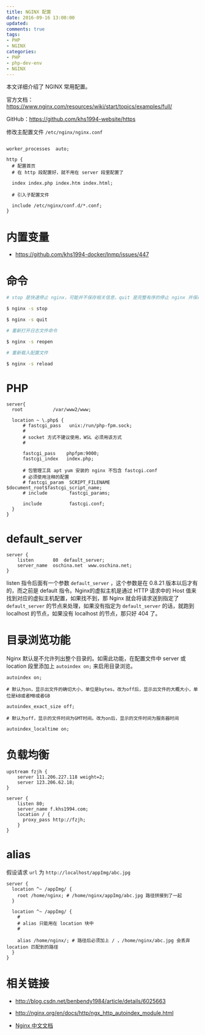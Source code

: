 ```yaml
---
title: NGINX 配置
date: 2016-09-16 13:00:00
updated:
comments: true
tags:
- PHP
- NGINX
categories:
- PHP
- php-dev-env
- NGINX
---
```


本文详细介绍了 NGINX 常用配置。

官方文档：https://www.nginx.com/resources/wiki/start/topics/examples/full/

GitHub：https://github.com/khs1994-website/https

<!--more-->

修改主配置文件 `/etc/nginx/nginx.conf`

```nginx

worker_processes  auto;

http {
  # 配置首页
  # 在 http 段配置好，就不用在 server 段里配置了

  index index.php index.htm index.html;

  # 引入子配置文件

  include /etc/nginx/conf.d/*.conf;
}
```

# 内置变量

* https://github.com/khs1994-docker/lnmp/issues/447

# 命令

```bash
# stop 是快速停止 nginx，可能并不保存相关信息，quit 是完整有序的停止 nginx 并保存相关信息

$ nginx -s stop

$ nginx -s quit

# 重新打开日志文件命令

$ nginx -s reopen

# 重新载入配置文件

$ nginx -s reload
```

# PHP

```nginx
server{
  root           /var/www2/www;

  location ~ \.php$ {
      # fastcgi_pass   unix:/run/php-fpm.sock;
      #
      # socket 方式不建议使用，WSL 必须用该方式
      #

      fastcgi_pass    phpfpm:9000;
      fastcgi_index   index.php;

      # 包管理工具 apt yum 安装的 nginx 不包含 fastcgi.conf
      # 必须使用注释的配置
      # fastcgi_param  SCRIPT_FILENAME  $document_root$fastcgi_script_name;
      # include        fastcgi_params;

      include          fastcgi.conf;
  }
}
```

# default_server

```nginx
server {
    listen       80  default_server;
    server_name  oschina.net  www.oschina.net;
}       
```

listen 指令后面有一个参数 `default_server` ，这个参数是在 0.8.21 版本以后才有的，而之前是 default 指令。Nginx的虚拟主机是通过 HTTP 请求中的 Host 值来找到对应的虚拟主机配置，如果找不到，那 Nginx 就会将请求送到指定了 `default_server` 的节点来处理，如果没有指定为 `default_server` 的话，就跑到 localhost 的节点，如果没有 localhost 的节点，那只好 404 了。

# 目录浏览功能

Nginx 默认是不允许列出整个目录的。如需此功能，在配置文件中 server 或 location 段里添加上 `autoindex on;` 来启用目录浏览。

```nginx
autoindex on;

# 默认为on，显示出文件的确切大小，单位是bytes。改为off后，显示出文件的大概大小，单位是kB或者MB或者GB

autoindex_exact_size off;

# 默认为off，显示的文件时间为GMT时间。改为on后，显示的文件时间为服务器时间

autoindex_localtime on;
```

# 负载均衡

```nginx
upstream fzjh {
    server 111.206.227.118 weight=2;
    server 123.206.62.18;
}

server {
    listen 80;
    server_name f.khs1994.com;
    location / {
      proxy_pass http://fzjh;
    }
}
```

# alias

假设请求 `url` 为 `http://localhost/appImg/abc.jpg`

```nginx
server {
  location ^~ /appImg/ {
    root /home/nginx; # /home/nginx/appImg/abc.jpg 路径拼接到了一起
  }

  location ^~ /appImg/ {
    #
    # alias 只能用在 location 块中
    #

    alias /home/nginx/; # 路径后必须加上 / ，/home/nginx/abc.jpg 会丢弃 location 匹配到的路径
  }
}
```

# 相关链接

* http://blog.csdn.net/benbendy1984/article/details/6025663

* http://nginx.org/en/docs/http/ngx_http_autoindex_module.html

* [Nginx 中文文档](https://github.com/oopsguy/nginx-docs)

